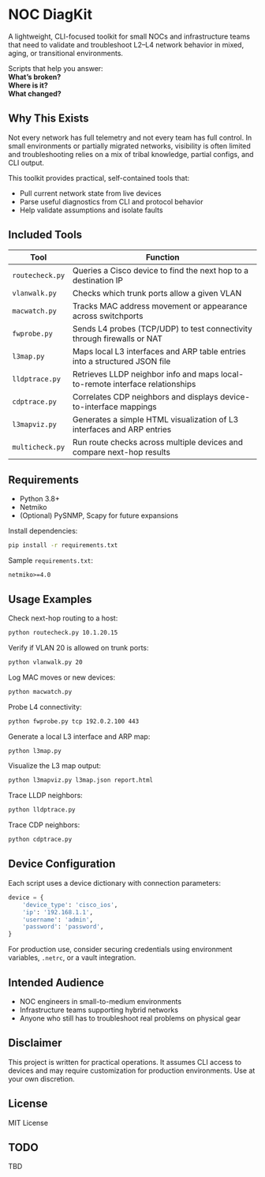 # NOC DiagKit

A lightweight, CLI-focused toolkit for small NOCs and infrastructure teams that need to validate and troubleshoot L2–L4 network behavior in mixed, aging, or transitional environments.

Scripts that help you answer:  
**What’s broken?**  
**Where is it?**  
**What changed?**

## Why This Exists

Not every network has full telemetry and not every team has full control. In small environments or partially migrated networks, visibility is often limited and troubleshooting relies on a mix of tribal knowledge, partial configs, and CLI output.

This toolkit provides practical, self-contained tools that:

- Pull current network state from live devices  
- Parse useful diagnostics from CLI and protocol behavior  
- Help validate assumptions and isolate faults  

## Included Tools

| Tool            | Function |
|-----------------|----------|
| `routecheck.py` | Queries a Cisco device to find the next hop to a destination IP |
| `vlanwalk.py`   | Checks which trunk ports allow a given VLAN |
| `macwatch.py`   | Tracks MAC address movement or appearance across switchports |
| `fwprobe.py`    | Sends L4 probes (TCP/UDP) to test connectivity through firewalls or NAT |
| `l3map.py`      | Maps local L3 interfaces and ARP table entries into a structured JSON file |
| `lldptrace.py`  | Retrieves LLDP neighbor info and maps local-to-remote interface relationships |
| `cdptrace.py`   | Correlates CDP neighbors and displays device-to-interface mappings |
| `l3mapviz.py`   | Generates a simple HTML visualization of L3 interfaces and ARP entries |
| `multicheck.py` |  Run route checks across multiple devices and compare next-hop results |

## Requirements

- Python 3.8+
- Netmiko
- (Optional) PySNMP, Scapy for future expansions

Install dependencies:

```bash
pip install -r requirements.txt
```

Sample `requirements.txt`:

```
netmiko>=4.0
```

## Usage Examples

Check next-hop routing to a host:

```bash
python routecheck.py 10.1.20.15
```

Verify if VLAN 20 is allowed on trunk ports:

```bash
python vlanwalk.py 20
```

Log MAC moves or new devices:

```bash
python macwatch.py
```

Probe L4 connectivity:

```bash
python fwprobe.py tcp 192.0.2.100 443
```

Generate a local L3 interface and ARP map:

```bash
python l3map.py
```

Visualize the L3 map output:

```bash
python l3mapviz.py l3map.json report.html
```

Trace LLDP neighbors:

```bash
python lldptrace.py
```

Trace CDP neighbors:

```bash
python cdptrace.py
```

## Device Configuration

Each script uses a device dictionary with connection parameters:

```python
device = {
    'device_type': 'cisco_ios',
    'ip': '192.168.1.1',
    'username': 'admin',
    'password': 'password',
}
```

For production use, consider securing credentials using environment variables, `.netrc`, or a vault integration.

## Intended Audience

- NOC engineers in small-to-medium environments  
- Infrastructure teams supporting hybrid networks  
- Anyone who still has to troubleshoot real problems on physical gear

## Disclaimer

This project is written for practical operations. It assumes CLI access to devices and may require customization for production environments. Use at your own discretion.

## License

MIT License

## TODO

TBD
